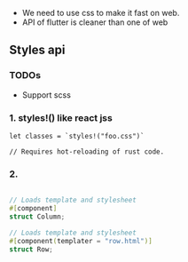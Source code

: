 
  - We need to use css to make it fast on web.
  - API of flutter is cleaner than one of web
  


## Styles api

### TODOs
 - Support scss

### 1. styles!() like react jss
```
let classes = `styles!("foo.css")`

// Requires hot-reloading of rust code.
```
 
 
 ### 2. 
 
 ```rust
 
// Loads template and stylesheet
#[component]
struct Column;

// Loads template and stylesheet
#[component(templater = "row.html")]
struct Row;
```